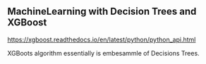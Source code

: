 ## MachineLearning with Decision Trees and XGBoost

https://xgboost.readthedocs.io/en/latest/python/python_api.html

XGBoots algorithm essentially is embesammle of Decisions Trees.
